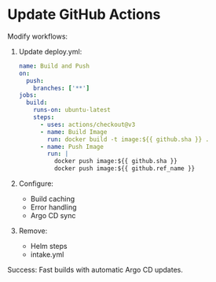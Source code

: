 # Update GitHub Actions

Modify workflows:

1. Update deploy.yml:
   ```yaml
   name: Build and Push
   on:
     push:
       branches: ['**']
   jobs:
     build:
       runs-on: ubuntu-latest
       steps:
         - uses: actions/checkout@v3
         - name: Build Image
           run: docker build -t image:${{ github.sha }} .
         - name: Push Image
           run: |
             docker push image:${{ github.sha }}
             docker push image:${{ github.ref_name }}
   ```

2. Configure:
   - Build caching
   - Error handling
   - Argo CD sync

3. Remove:
   - Helm steps
   - intake.yml

Success: Fast builds with automatic Argo CD updates.